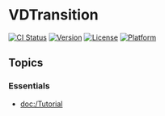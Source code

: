 # VDTransition

 [![CI Status](https://img.shields.io/travis/dankinsoid/VDTransition.svg?style=flat)](https://travis-ci.org/dankinsoid/VDTransition)
 [![Version](https://img.shields.io/cocoapods/v/VDTransition.svg?style=flat)](https://cocoapods.org/pods/VDTransition)
 [![License](https://img.shields.io/cocoapods/l/VDTransition.svg?style=flat)](https://cocoapods.org/pods/VDTransition)
 [![Platform](https://img.shields.io/cocoapods/p/VDTransition.svg?style=flat)](https://cocoapods.org/pods/VDTransition)

## Topics

### Essentials

- <doc:/Tutorial>
